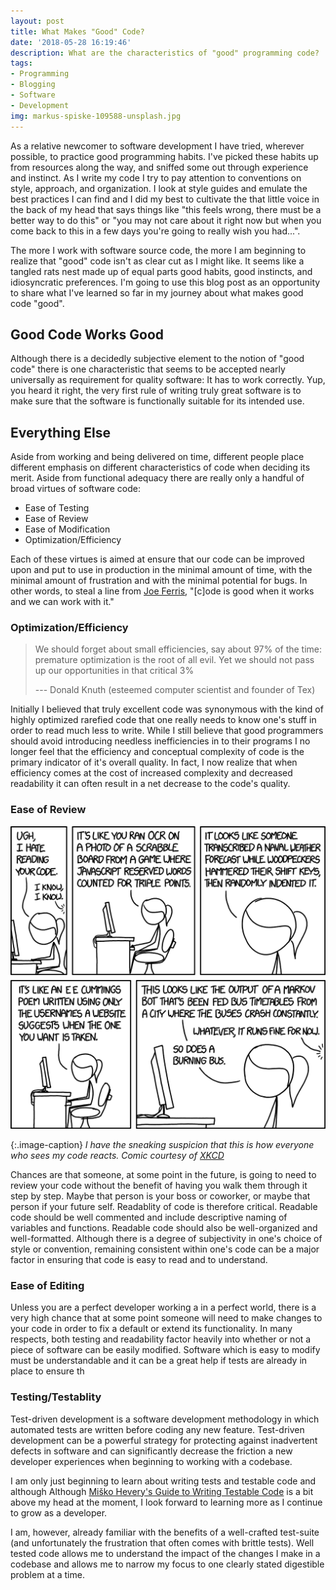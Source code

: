 ```yaml
---
layout: post
title: What Makes "Good" Code?
date: '2018-05-28 16:19:46'
description: What are the characteristics of "good" programming code?
tags:
- Programming
- Blogging
- Software
- Development
img: markus-spiske-109588-unsplash.jpg
---
```



As a relative newcomer to software development I have tried, wherever possible, to practice good programming habits. I've picked these habits up from resources along the way, and sniffed some out through experience and instinct. As I write my code I try to pay attention to conventions on style, approach, and organization. I look at style guides and emulate the best practices I can find and I did my best to cultivate the that little voice in the back of my head that says things like "this feels wrong, there must be a better way to do this" or "you may not care about it right now but when you come back to this in a few days you're going to really wish you had...".

The more I work with software source code, the more I am beginning to realize that "good" code isn't as clear cut as I might like. It seems like a tangled rats nest made up of equal parts good habits, good instincts, and idiosyncratic preferences. I'm going to use this blog post as an opportunity to share what I've learned so far in my journey about what makes good code "good".

## Good Code Works Good


Although there is a decidedly subjective element to the notion of "good code" there is one characteristic that seems to be accepted nearly universally as requirement for quality software: It has to work correctly. Yup, you heard it right, the very first rule of writing truly great software is to make sure that the software is functionally suitable for its intended use.

## Everything Else

Aside from working and being delivered on time, different people place different emphasis on different characteristics of code when deciding its merit. Aside from functional adequacy there are really only a handful of broad virtues of software code:

 * Ease of Testing
 * Ease of Review
 * Ease of Modification
 * Optimization/Efficiency

Each of these virtues is aimed at ensure that our code can be improved upon and put to use in production in the minimal amount of time, with the minimal amount of frustration and with the minimal potential for bugs.
In other words, to steal a line from [Joe Ferris](https://robots.thoughtbot.com/what-is-good-code), "[c]ode is good when it works and we can work with it."

### Optimization/Efficiency


>We should forget about small efficiencies, say about 97% of the time: premature optimization is the root of all evil. Yet we should not pass up our opportunities in that critical 3%
>
> --- Donald Knuth (esteemed computer scientist and founder of Tex)

Initially I believed that truly excellent code was synonymous with the kind of highly optimized rarefied code that one really needs to know one's stuff in order to read much less to write. While I still believe that good programmers should avoid introducing needless inefficiencies in to their programs I no longer feel that the efficiency and conceptual complexity of code is the primary indicator of it's overall quality. In fact, I now realize that when efficiency comes at the cost of increased complexity and decreased readability it can often result in a net decrease to the code's quality.

### Ease of Review

![Code Quality](/assets/img/code_quality_2_2x.png)

{:.image-caption}
*I have the sneaking suspicion that this is how everyone who sees my code reacts. Comic courtesy of [XKCD](https://xkcd.com/1695/)*

Chances are that someone, at some point in the future, is going to need to review your code without the benefit of having you walk them through it step by step. Maybe that person is your boss or coworker, or maybe that person if your future self. Readablity of code is therefore critical. Readable code should be well commented and include descriptive naming of variables and functions. Readable code should also be well-organized and well-formatted. Although there is a degree of subjectivity in one's choice of style or convention, remaining consistent within one's code can be a major factor in ensuring that code is easy to read and to understand.

### Ease of Editing

Unless you are a perfect developer working a in a perfect world, there is a very high chance that at some point someone will need to make changes to your code in order to fix a default or extend its functionality. In many respects, both testing and readability factor heavily into whether or not a piece of software can be easily modified. Software which is easy to modify must be understandable and it can be a great help if tests are already in place to ensure th

### Testing/Testablity

Test-driven development is a software development methodology in which automated tests are written before coding any new feature. Test-driven development can be a powerful strategy for protecting against inadvertent defects in software and can significantly decrease the friction a new developer experiences when beginning to working with a codebase.

I am only just beginning to learn about writing tests and testable code and although  Although [Miško Hevery's Guide to Writing Testable Code](http://misko.hevery.com/attachments/Guide-Writing%20Testable%20Code.pdf) is a bit above my head at the moment, I look forward to learning more as I continue to grow as a developer.

I am, however, already familiar with the benefits of a well-crafted test-suite (and unfortunately the frustration that often comes with brittle tests). Well tested code allows me to understand the impact of the changes I make in a codebase and allows me to narrow my focus to one clearly stated digestible problem at a time.
